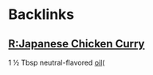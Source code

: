
# Backlinks
## [R:Japanese Chicken Curry](<R:Japanese Chicken Curry.md>)
1 ½ Tbsp neutral-flavored [oil](<oil.md>)(

